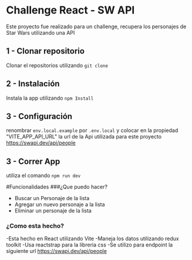 # Challenge React - SW API

Este proyecto fue realizado para un challenge, recupera los personajes de Star Wars utilizando una API

## 1 - Clonar repositorio

Clonar el repositorios utilizando `git clone`

## 2 - Instalación

Instala la app utilizando `npm Install`

## 3 - Configuración

renombrar `env.local.example` por `.env.local` y colocar en la propiedad "VITE_APP_API_URL" la url de la Api utilizada para este proyecto
[https://swapi.dev/api/people ](https://swapi.dev/api/people "https://swapi.dev/api/people  ")

## 3 - Correr App

utiliza el comando `npm run dev`

#Funcionalidades
###¿Que puedo hacer?

- Buscar un Personaje de la lista
- Agregar un nuevo personaje a la lista
- Eliminar un personaje de la lista

### ¿Como esta hecho?

-Esta hecho en React utilizando Vite
-Maneja los datos utilizando redux toolkit
-Usa reactstrap para la libreria css
-Se utilizo para endpoint la siguiente url [https://swapi.dev/api/people ](https://swapi.dev/api/people "https://swapi.dev/api/people  ")
